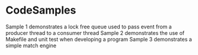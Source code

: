 # CodeSamples
Sample 1 demonstrates a lock free queue used to pass event from a producer thread to a consumer thread
Sample 2 demonstrates the use of Makefile and unit test when developing a program
Sample 3 demonstrates a simple match engine
